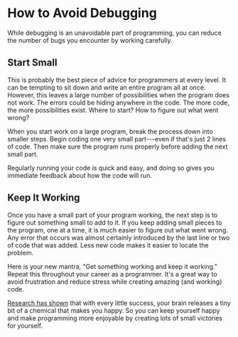 # How to Avoid Debugging

While debugging is an unavoidable part of programming, you can reduce
the number of bugs you encounter by working carefully.

## Start Small

This is probably the best piece of advice for programmers at every
level. It can be tempting to sit down and write an entire program all at
once. However, this leaves a large number of possibilities when the
program does not work. The errors could be hiding anywhere in the code.
The more code, the more possibilities exist. Where to start? How to
figure out what went wrong?

When you start work on a large program, break the process down into
smaller steps. Begin coding one very small part\-\--even if that\'s just
2 lines of code. Then make sure the program runs properly before adding
the next small part.

Regularly running your code is quick and easy, and doing so gives you
immediate feedback about how the code will run.

## Keep It Working

Once you have a small part of your program working, the next step is to
figure out something small to add to it. If you keep adding small pieces
to the program, one at a time, it is much easier to figure out what went
wrong. Any error that occurs was almost certainly introduced by the last
line or two of code that was added. Less new code makes it easier to
locate the problem.

Here is your new mantra, \"Get something working and keep it working.\"
Repeat this throughout your career as a programmer. It\'s a great way to
avoid frustration and reduce stress while creating amazing (and working)
code.

[Research has
shown](https://news.umich.edu/dopamine-new-theory-integrates-its-role-in-learning-motivation/)
that with every little success, your brain releases a tiny bit of a
chemical that makes you happy. So you can keep yourself happy and make
programming more enjoyable by creating lots of small victories for
yourself.
